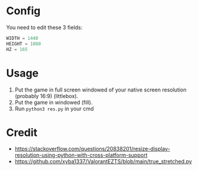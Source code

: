 # Config
You need to edit these 3 fields:
```py
WIDTH = 1440
HEIGHT = 1080
HZ = 165
```
# Usage
1. Put the game in full screen windowed of your native screen resolution (probably 16:9) (littlebox).
2. Put the game in windowed (fill).
3. Run ```python3 res.py``` in your cmd
 
# Credit
- https://stackoverflow.com/questions/20838201/resize-display-resolution-using-python-with-cross-platform-support
- https://github.com/xyba1337/ValorantEZTS/blob/main/true_stretched.py
